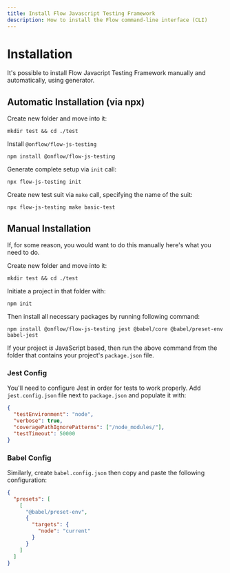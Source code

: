 ```yaml
---
title: Install Flow Javascript Testing Framework
description: How to install the Flow command-line interface (CLI)
---
```


# Installation

It's possible to install Flow Javacript Testing Framework manually and automatically, using generator.

## Automatic Installation (via npx)

Create new folder and move into it:

```shell
mkdir test && cd ./test
```

Install `@onflow/flow-js-testing`

```shell
npm install @onflow/flow-js-testing
```

Generate complete setup via `init` call:

```shell
npx flow-js-testing init
```

Create new test suit via `make` call, specifying the name of the suit:

```shell
npx flow-js-testing make basic-test
```

## Manual Installation

If, for some reason, you would want to do this manually here's what you need to do.

Create new folder and move into it:

```shell
mkdir test && cd ./test
```

Initiate a project in that folder with:

```shell
npm init
```

Then install all necessary packages by running following command:

```shell
npm install @onflow/flow-js-testing jest @babel/core @babel/preset-env babel-jest
```

If your project _is_ JavaScript based, then run the above command from the folder that contains your project's `package.json` file.

### Jest Config

You'll need to configure Jest in order for tests to work properly.
Add `jest.config.json` file next to `package.json` and populate it with:

```json
{
  "testEnvironment": "node",
  "verbose": true,
  "coveragePathIgnorePatterns": ["/node_modules/"],
  "testTimeout": 50000
}
```

### Babel Config

Similarly, create `babel.config.json` then copy and paste the following configuration:

```json
{
  "presets": [
    [
      "@babel/preset-env",
      {
        "targets": {
          "node": "current"
        }
      }
    ]
  ]
}
```
